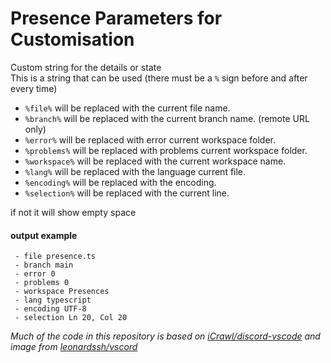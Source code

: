 # Presence Parameters for Customisation
Custom string for the details or state <br>
This is a string that can be used (there must be a `%` sign before and after every time) <br>

- `%file%` will be replaced with the current file name.
- `%branch%` will be replaced with the current branch name. (remote URL only)
- `%error%` will be replaced with error current workspace folder.
- `%problems%` will be replaced with problems current workspace folder.
- `%workspace%` will be replaced with the current workspace name.
- `%lang%` will be replaced with the language current file.
- `%encoding%` will be replaced with the encoding.
- `%selection%` will be replaced with the current line.

if not it will show empty space

#### output example

```
 - file presence.ts
 - branch main
 - error 0
 - problems 0
 - workspace Presences
 - lang typescript
 - encoding UTF-8
 - selection Ln 20, Col 20
```

_Much of the code in this repository is based on [iCrawl/discord-vscode](https://github.com/iCrawl/discord-vscode) and image from [leonardssh/vscord](https://github.com/leonardssh/vscord/tree/main/assets/icons)_

